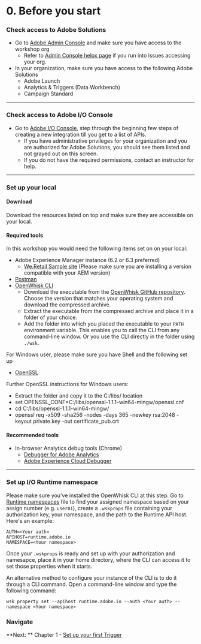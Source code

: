 # 0. Before you start

### Check access to Adobe Solutions
- Go to [Adobe Admin Console](https://adminconsole.adobe.com) and make sure you have access to the workshop org
    - Refer to [Admin Console helpx page](https://helpx.adobe.com/enterprise/using/admin-console.html)  if you run into issues accessing your org. 
- In your organization, make sure you have access to the following Adobe Solutions
    - Adobe Launch
    - Analytics & Triggers (Data Workbench)
    - Campaign Standard

---

### Check access to Adobe I/O Console
- Go to [Adobe I/O Console](https://console.adobe.io/), step through the beginning few steps of creating a new integration till you get to a list of APIs. 
    - If you have administrative privileges for your organization and you are authorized for Adobe Solutions, you should see them listed and not grayed out on this screen. 
    - If you do not have the required permissions, contact an instructor for help.

---

### Set up your local
#### Download
Download the resources listed on top and make sure they are accessible on your local.

#### Required tools
In this workshop you would need the following items set on on your local:
- Adobe Experience Manager instance (6.2 or 6.3 preferred)
  - [We.Retail Sample site](https://github.com/Adobe-Marketing-Cloud/aem-sample-we-retail/releases) (Please make sure you are installing a version compatible with your AEM version)
- [Postman](https://www.getpostman.com/apps)
- [OpenWhisk CLI](https://github.com/apache/incubator-openwhisk-cli/releases)
    - Download the executable from the [OpenWhisk GitHub repository](https://github.com/apache/incubator-openwhisk-cli/releases). Choose the version that matches your operating system and download the compressed archive.
    - Extract the executable from the compressed archive and place it in a folder of your choice.
    - Add the folder into which you placed the executable to your `PATH` environment variable. This enables you to call the CLI from any command-line window. Or you use the CLI directly in the folder using `./wsk`.

For Windows user, please make sure you have Shell and the following set up
- [OpenSSL](https://bintray.com/vszakats/generic/download_file?file_path=openssl-1.1.1-win64-mingw.zip)

Further OpenSSL instructions for Windows users:
- Extract the folder and copy it to the C:/libs/ location
- set OPENSSL_CONF=C:/libs/openssl-1.1.1-win64-mingw/openssl.cnf
- cd C:/libs/openssl-1.1.1-win64-mingw/
- openssl req -x509 -sha256 -nodes -days 365 -newkey rsa:2048 -keyout private.key -out certificate_pub.crt

#### Recommended tools
- In-browser Analytics debug tools (Chrome)
    - [Debugger for Adobe Analytics](https://chrome.google.com/webstore/detail/debugger-for-adobe-analyt/bdingoflfadhnjohjaplginnpjeclmof)
    - [Adobe Experience Cloud Debugger](https://chrome.google.com/webstore/detail/adobe-experience-cloud-de/ocdmogmohccmeicdhlhhgepeaijenapj)

---

### Set up I/O Runtime namespace

Please make sure you've installed the OpenWhisk CLI at this step. Go to [Runtime namespaces](../namespaces.md) file to find your assigned namespace based on your assign number (e.g. `user01`), create a `.wskprops` file containing your authorization key, your namespace, and the path to the Runtime API host. Here's an example:
```
AUTH=<Your auth>
APIHOST=runtime.adobe.io
NAMESPACE=<Your namespace>
```
Once your `.wskprops` is ready and set up with your authorization and namesapce, place it in your home directory, where the CLI can access it to set those properties when it starts.

An alternative method to configure your instance of the CLI is to do it through a CLI command. Open a command-line window and type the following command:

```
wsk property set --apihost runtime.adobe.io --auth <Your auth> --namespace <Your namespace>
```

### Navigate
**Next: ** Chapter 1 - [Set up your first Trigger](chapter-1.md)